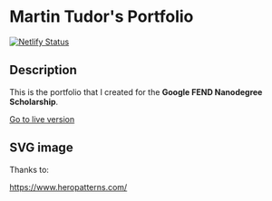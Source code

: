 # Martin Tudor's Portfolio

[![Netlify Status](https://api.netlify.com/api/v1/badges/1f10b094-e386-4d8f-b651-e9fcc3ceeda9/deploy-status)](https://app.netlify.com/sites/blissful-davinci-93979d/deploys)

## Description

This is the portfolio that I created for the **Google FEND Nanodegree Scholarship**.

[Go to live version](https://www.martintudor.com/)

## SVG image

Thanks to:

https://www.heropatterns.com/
